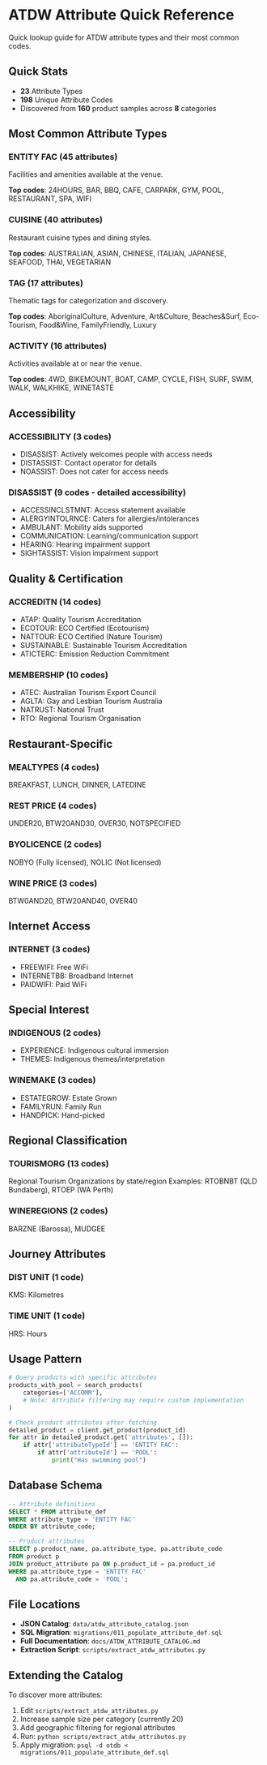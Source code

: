 # ATDW Attribute Quick Reference

Quick lookup guide for ATDW attribute types and their most common codes.

## Quick Stats

- **23** Attribute Types
- **198** Unique Attribute Codes
- Discovered from **160** product samples across **8** categories

## Most Common Attribute Types

### ENTITY FAC (45 attributes)
Facilities and amenities available at the venue.

**Top codes**: 24HOURS, BAR, BBQ, CAFE, CARPARK, GYM, POOL, RESTAURANT, SPA, WIFI

### CUISINE (40 attributes)
Restaurant cuisine types and dining styles.

**Top codes**: AUSTRALIAN, ASIAN, CHINESE, ITALIAN, JAPANESE, SEAFOOD, THAI, VEGETARIAN

### TAG (17 attributes)
Thematic tags for categorization and discovery.

**Top codes**: AboriginalCulture, Adventure, Art&Culture, Beaches&Surf, Eco-Tourism, Food&Wine, FamilyFriendly, Luxury

### ACTIVITY (16 attributes)
Activities available at or near the venue.

**Top codes**: 4WD, BIKEMOUNT, BOAT, CAMP, CYCLE, FISH, SURF, SWIM, WALK, WALKHIKE, WINETASTE

## Accessibility

### ACCESSIBILITY (3 codes)
- DISASSIST: Actively welcomes people with access needs
- DISTASSIST: Contact operator for details
- NOASSIST: Does not cater for access needs

### DISASSIST (9 codes - detailed accessibility)
- ACCESSINCLSTMNT: Access statement available
- ALERGYINTOLRNCE: Caters for allergies/intolerances
- AMBULANT: Mobility aids supported
- COMMUNICATION: Learning/communication support
- HEARING: Hearing impairment support
- SIGHTASSIST: Vision impairment support

## Quality & Certification

### ACCREDITN (14 codes)
- ATAP: Quality Tourism Accreditation
- ECOTOUR: ECO Certified (Ecotourism)
- NATTOUR: ECO Certified (Nature Tourism)
- SUSTAINABLE: Sustainable Tourism Accreditation
- ATICTERC: Emission Reduction Commitment

### MEMBERSHIP (10 codes)
- ATEC: Australian Tourism Export Council
- AGLTA: Gay and Lesbian Tourism Australia
- NATRUST: National Trust
- RTO: Regional Tourism Organisation

## Restaurant-Specific

### MEALTYPES (4 codes)
BREAKFAST, LUNCH, DINNER, LATEDINE

### REST PRICE (4 codes)
UNDER20, BTW20AND30, OVER30, NOTSPECIFIED

### BYOLICENCE (2 codes)
NOBYO (Fully licensed), NOLIC (Not licensed)

### WINE PRICE (3 codes)
BTW0AND20, BTW20AND40, OVER40

## Internet Access

### INTERNET (3 codes)
- FREEWIFI: Free WiFi
- INTERNETBB: Broadband Internet
- PAIDWIFI: Paid WiFi

## Special Interest

### INDIGENOUS (2 codes)
- EXPERIENCE: Indigenous cultural immersion
- THEMES: Indigenous themes/interpretation

### WINEMAKE (3 codes)
- ESTATEGROW: Estate Grown
- FAMILYRUN: Family Run
- HANDPICK: Hand-picked

## Regional Classification

### TOURISMORG (13 codes)
Regional Tourism Organizations by state/region
Examples: RTOBNBT (QLD Bundaberg), RTOEP (WA Perth)

### WINEREGIONS (2 codes)
BARZNE (Barossa), MUDGEE

## Journey Attributes

### DIST UNIT (1 code)
KMS: Kilometres

### TIME UNIT (1 code)
HRS: Hours

## Usage Pattern

```python
# Query products with specific attributes
products_with_pool = search_products(
    categories=['ACCOMM'],
    # Note: Attribute filtering may require custom implementation
)

# Check product attributes after fetching
detailed_product = client.get_product(product_id)
for attr in detailed_product.get('attributes', []):
    if attr['attributeTypeId'] == 'ENTITY FAC':
        if attr['attributeId'] == 'POOL':
            print("Has swimming pool")
```

## Database Schema

```sql
-- Attribute definitions
SELECT * FROM attribute_def
WHERE attribute_type = 'ENTITY FAC'
ORDER BY attribute_code;

-- Product attributes
SELECT p.product_name, pa.attribute_type, pa.attribute_code
FROM product p
JOIN product_attribute pa ON p.product_id = pa.product_id
WHERE pa.attribute_type = 'ENTITY FAC'
  AND pa.attribute_code = 'POOL';
```

## File Locations

- **JSON Catalog**: `data/atdw_attribute_catalog.json`
- **SQL Migration**: `migrations/011_populate_attribute_def.sql`
- **Full Documentation**: `docs/ATDW_ATTRIBUTE_CATALOG.md`
- **Extraction Script**: `scripts/extract_atdw_attributes.py`

## Extending the Catalog

To discover more attributes:

1. Edit `scripts/extract_atdw_attributes.py`
2. Increase sample size per category (currently 20)
3. Add geographic filtering for regional attributes
4. Run: `python scripts/extract_atdw_attributes.py`
5. Apply migration: `psql -d otdb < migrations/011_populate_attribute_def.sql`
